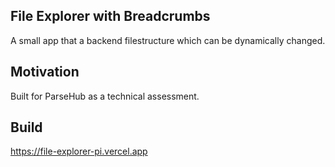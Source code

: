## File Explorer with Breadcrumbs

A small app that a backend filestructure which can be dynamically changed.

## Motivation

Built for ParseHub as a technical assessment.

## Build

https://file-explorer-pi.vercel.app

